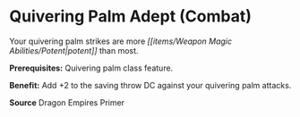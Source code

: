 ﻿---
cssclass: [feats]

---
# Quivering Palm Adept (Combat)

Your quivering palm strikes are more _[[items/Weapon Magic Abilities/Potent|potent]]_ than most.

**Prerequisites:** Quivering palm class feature.

**Benefit:** Add +2 to the saving throw DC against your quivering palm attacks.

**Source** Dragon Empires Primer